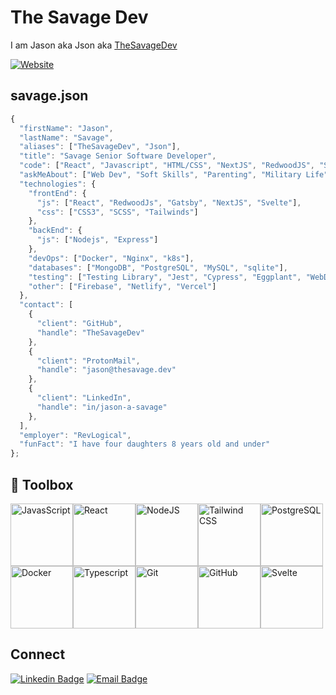 # The Savage Dev

I am Jason aka Json aka [TheSavageDev][website]

[![Website](https://img.shields.io/website?label=thesavage.dev&style=for-the-badge&url=https%3A%2F%2Fthesavage.dev)](https://thesavage.dev)

## savage.json

```js
{
  "firstName": "Jason",
  "lastName": "Savage",
  "aliases": ["TheSavageDev", "Json"],
  "title": "Savage Senior Software Developer",
  "code": ["React", "Javascript", "HTML/CSS", "NextJS", "RedwoodJS", "Svelte"],
  "askMeAbout": ["Web Dev", "Soft Skills", "Parenting", "Military Life"],
  "technologies": {
    "frontEnd": {
      "js": ["React", "RedwoodJs", "Gatsby", "NextJS", "Svelte"],
      "css": ["CSS3", "SCSS", "Tailwinds"]
    },
    "backEnd": {
      "js": ["Nodejs", "Express"]
    },
    "devOps": ["Docker", "Nginx", "k8s"],
    "databases": ["MongoDB", "PostgreSQL", "MySQL", "sqlite"],
    "testing": ["Testing Library", "Jest", "Cypress", "Eggplant", "WebDriverIO", "Rspec"]
    "other": ["Firebase", "Netlify", "Vercel"]
  },
  "contact": [
    {
      "client": "GitHub",
      "handle": "TheSavageDev"
    },
    {
      "client": "ProtonMail",
      "handle": "jason@thesavage.dev"
    },
    {
      "client": "LinkedIn",
      "handle": "in/jason-a-savage"
    },
  ],
  "employer": "RevLogical",
  "funFact": "I have four daughters 8 years old and under"
};
```

## 🧰 Toolbox

<img src="https://cdn.worldvectorlogo.com/logos/logo-javascript.svg" alt="JavasScript" height="100" width="100" /><img src="https://cdn.worldvectorlogo.com/logos/react-2.svg" alt="React" height="100" width="100" /><img src="https://cdn.worldvectorlogo.com/logos/nodejs-icon.svg" alt="NodeJS" height="100" width="100" /><img src="https://cdn.worldvectorlogo.com/logos/tailwind-css-2.svg" alt="Tailwind CSS" height="100" width="100" /><img src="https://cdn.worldvectorlogo.com/logos/postgresql.svg" alt="PostgreSQL" height="100" width="100" /><img src="https://cdn.worldvectorlogo.com/logos/docker.svg" alt="Docker" height="100" width="100" /><img src="https://cdn.worldvectorlogo.com/logos/typescript.svg" alt="Typescript" height="100" width="100" /><img src="https://cdn.worldvectorlogo.com/logos/git-icon.svg" alt="Git" height="100" width="100" /><img src="https://cdn.worldvectorlogo.com/logos/github-icon-1.svg" alt="GitHub" height="100" width="100" /><img src="https://cdn.worldvectorlogo.com/logos/svelte-1.svg" alt="Svelte" height="100" width="100" />

## Connect

[![Linkedin Badge](https://img.shields.io/badge/-Jason%20A%20Savage-blue?style=for-the-badge&logo=Linkedin&logoColor=white&link=https://www.linkedin.com/in/jason-a-savage/)](https://www.linkedin.com/in/jason-a-savage/)
[![Email Badge](https://img.shields.io/badge/-jason@thesavage.dev-c14438?style=for-the-badge&logo=Gmail&logoColor=white&link=mailto:jason@thesavage.dev)](mailto:jason@thesavage.dev)

[website]: https://thesavage.dev
